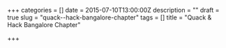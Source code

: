 +++
categories = []
date = 2015-07-10T13:00:00Z
description = ""
draft = true
slug = "quack--hack-bangalore-chapter"
tags = []
title = "Quack & Hack Bangalore Chapter"

+++




